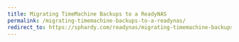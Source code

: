 ```yaml
---
title: Migrating TimeMachine Backups to a ReadyNAS
permalink: /migrating-timemachine-backups-to-a-readynas/
redirect_to: https://sphardy.com/readynas/migrating-timemachine-backups-to-a-readynas/
---
```

